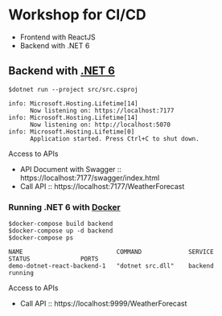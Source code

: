 # Workshop for CI/CD
* Frontend with ReactJS
* Backend with .NET 6


## Backend with [.NET 6](https://dotnet.microsoft.com/en-us/download/dotnet/6.0)
```
$dotnet run --project src/src.csproj

info: Microsoft.Hosting.Lifetime[14]
      Now listening on: https://localhost:7177
info: Microsoft.Hosting.Lifetime[14]
      Now listening on: http://localhost:5070
info: Microsoft.Hosting.Lifetime[0]
      Application started. Press Ctrl+C to shut down.
```

Access to APIs
* API Document with Swagger :: https://localhost:7177/swagger/index.html
* Call API :: https://localhost:7177/WeatherForecast

### Running .NET 6 with [Docker](https://hub.docker.com/_/microsoft-dotnet-sdk/)
```
$docker-compose build backend
$docker-compose up -d backend
$docker-compose ps

NAME                          COMMAND             SERVICE             STATUS              PORTS
demo-dotnet-react-backend-1   "dotnet src.dll"    backend             running
```

Access to APIs
* Call API :: https://localhost:9999/WeatherForecast